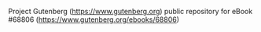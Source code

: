 Project Gutenberg (https://www.gutenberg.org) public repository for eBook #68806 (https://www.gutenberg.org/ebooks/68806)
